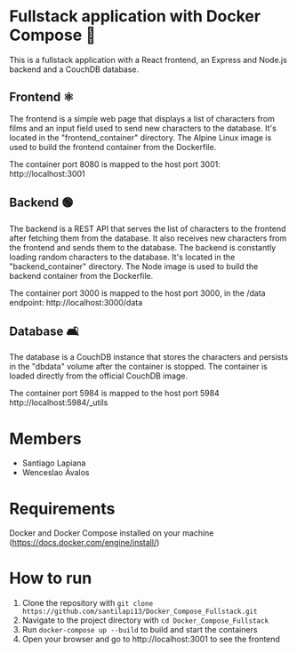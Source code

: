# Fullstack application with Docker Compose 🐳
This is a fullstack application with a React frontend, an Express and Node.js backend and a CouchDB database. 
## Frontend ⚛️
The frontend is a simple web page that displays a list of characters from films and an input field used to send new characters to the database. It's located in the "frontend_container" directory. The Alpine Linux image is used to build the frontend container from the Dockerfile.

The container port 8080 is mapped to the host port 3001: http://localhost:3001
## Backend 🟢
The backend is a REST API that serves the list of characters to the frontend after fetching them from the database. It also receives new characters from the frontend and sends them to the database. The backend is constantly loading random characters to the database. It's located in the "backend_container" directory. The Node image is used to build the backend container from the Dockerfile.

The container port 3000 is mapped to the host port 3000, in the /data endpoint: http://localhost:3000/data
## Database 🛋️
The database is a CouchDB instance that stores the characters and persists in the "dbdata" volume after the container is stopped. The container is loaded directly from the official CouchDB image. 

The container port 5984 is mapped to the host port 5984 http://localhost:5984/_utils

# Members
- Santiago Lapiana
- Wenceslao Ávalos

# Requirements
Docker and Docker Compose installed on your machine (https://docs.docker.com/engine/install/)

# How to run
1. Clone the repository with `git clone https://github.com/santilapi13/Docker_Compose_Fullstack.git`
2. Navigate to the project directory with `cd Docker_Compose_Fullstack`
3. Run `docker-compose up --build` to build and start the containers
4. Open your browser and go to http://localhost:3001 to see the frontend